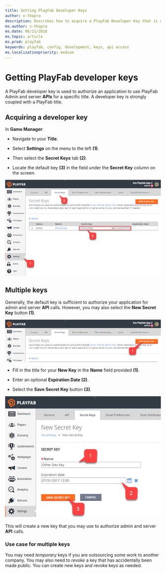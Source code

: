 ```yaml
---
title: Getting PlayFab Developer Keys
author: v-thopra
description: Describes how to acquire a PlayFab Developer Key that is used to authorize an application to use PlayFab Admin and Server APIs for a specific title.
ms.author: v-thopra
ms.date: 06/11/2018
ms.topic: article
ms.prod: playfab
keywords: playfab, config, development, keys, api access
ms.localizationpriority: medium
---
```


# Getting PlayFab developer keys

A PlayFab developer key is used to authorize an application to use PlayFab Admin and server **APIs** for a specific title. A developer key is strongly coupled with a PlayFab title.

## Acquiring a developer key

In **Game Manager**:

- Navigate to your **Title**.

- Select **Settings** on the menu to the left **(1)**.
- Then select the **Secret Keys** tab **(2)**.
- Locate the default key **(3)** in the field under the **Secret Key** column on the screen.

![Game Manager - Secret Keys - Default Key](media/tutorials/game-manager-secret-keys-default-key.png)  

## Multiple keys

Generally, the default key is sufficient to authorize your application for admin and server **API** calls. However, you may also select the **New Secret Key** button **(1)**.

![Game Manager - Secret Keys - New Secret Key Button](media/tutorials/game-manager-new-secret-key-button.png)  

- Fill in the title for your **New Key** in the **Name** field provided **(1)**.

- Enter an optional **Expiration Date (2)**.
- Select the **Save Secret Key** button **(3)**.

![Game Manager - Secret Keys - Save New Secret Key](media/tutorials/game-manager-save-new-secret-key.png)  

This will create a new key that you may use to authorize admin and server **API** calls.

### Use case for multiple keys

You may need *temporary* keys if you are outsourcing some work to another company. You may also need to *revoke* a key that has accidentally been made public. You can create new keys and revoke keys as needed.